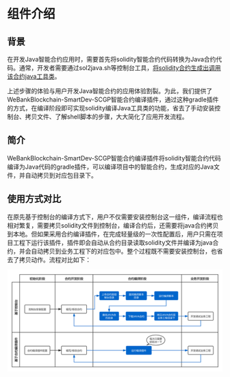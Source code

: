 # 组件介绍

## 背景
在开发Java智能合约应用时，需要首先将solidity智能合约代码转换为Java合约代码。通常，开发者需要通过sol2java.sh等控制台工具，[将solidity合约生成出调用该合约java工具类](https://fisco-bcos-documentation.readthedocs.io/zh_CN/latest/docs/sdk/java_sdk/quick_start.html#id4)。

上述步骤的体验与用户开发Java智能合约的应用体验割裂。为此，我们提供了WeBankBlockchain-SmartDev-SCGP智能合约编译插件，通过这种gradle插件的方式，在编译阶段即可实现solidity编译Java工具类的功能，省去了手动安装控制台、拷贝文件、了解shell脚本的步骤，大大简化了应用开发流程。

## 简介
WeBankBlockchain-SmartDev-SCGP智能合约编译插件将solidity智能合约代码编译为Java代码的gradle插件，可以编译项目中的智能合约，生成对应的Java文件，并自动拷贝到对应包目录下。 

## 使用方式对比
在原先基于控制台的编译方式下，用户不仅需要安装控制台这一组件，编译流程也相对繁复，需要拷贝solidity文件到控制台，编译合约后，还需要将java合约拷贝到本地。但如果采用合约编译插件，在完成轻量级的一次性配置后，用户只需在项目工程下运行该插件，插件即会自动从合约目录读取solidity文件并编译为java合约，并会自动拷贝到业务工程下的对应包中。整个过程既不需要安装控制台，也省去了拷贝动作。流程对比如下：

![](picture/cplugin.png)